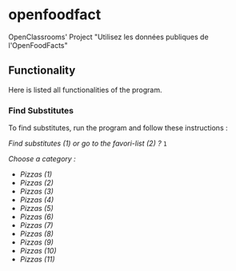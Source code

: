 # openfoodfact
OpenClassrooms' Project "Utilisez les données publiques de l'OpenFoodFacts"

## Functionality
Here is listed all functionalities of the program.

### Find Substitutes
To find substitutes, run the program and follow these instructions :

*Find substitutes (1) or go to the favori-list (2) ?*
`1`

*Choose a category :*

- *Pizzas (1)*
- *Pizzas (2)*
- *Pizzas (3)*
- *Pizzas (4)*
- *Pizzas (5)*
- *Pizzas (6)*
- *Pizzas (7)*
- *Pizzas (8)*
- *Pizzas (9)*
- *Pizzas (10)*
- *Pizzas (11)*
